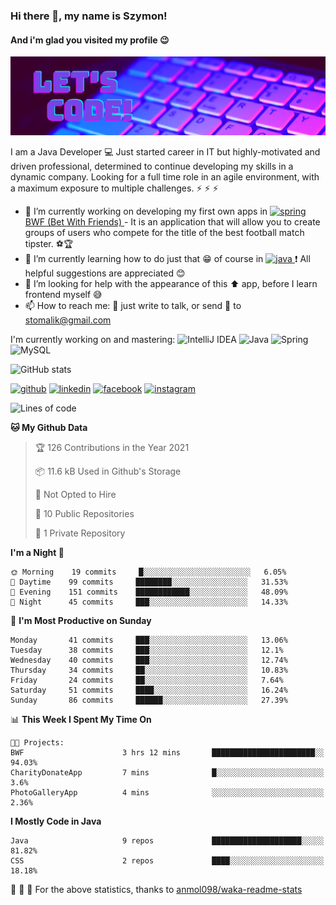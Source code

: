 ### Hi there 👋, my name is Szymon!
#### And i'm glad you visited my profile :wink:
![And i'm glad you visited my profile :wink:](https://github.com/SzymonTomalik/SzymonTomalik/blob/main/Simple%20Technology%20LinkedIn%20Banner.png)

I am a Java Developer :computer: Just started career in IT but highly-motivated and driven professional,  determined to continue developing my skills in a dynamic company. Looking for a full time role in an agile environment, with a maximum exposure to multiple challenges. :zap: :zap: :zap:

- 🔭 I’m currently working on developing my first own apps in <a href="https://spring.io/" target="_blank"> <img src="https://www.vectorlogo.zone/logos/springio/springio-icon.svg" alt="spring" width="20" height="20"/> </a> <a href="https://github.com/SzymonTomalik/BWF">BWF (Bet With Friends) </a> - It is an application that will allow you to create groups of users who compete for the title of the best football match tipster. :soccer::trophy: 
- 🌱 I’m currently learning how to do just that :grin: of course in <a href="https://www.java.com" target="_blank"> <img src="https://www.flaticon.com/svg/static/icons/svg/226/226777.svg" alt="java" width="20" height="20"/> </a> :heavy_exclamation_mark: All helpful suggestions are appreciated :blush: 
- 🤔 I’m looking for help with the appearance of this :arrow_up: app, before I learn frontend myself :sweat_smile: 
- 📫 How to reach me: :speech_balloon: just write to talk, or send :e-mail: to stomalik@gmail.com 

I'm currently working on and mastering:
![IntelliJ IDEA](https://img.shields.io/badge/IntelliJ_IDEA-2020.2.3-purple?logo=intellij-idea)
![Java](https://img.shields.io/badge/Java-15-purple?logo=java)
![Spring](https://img.shields.io/badge/Spring-5.3-purple?logo=spring)
![MySQL](https://img.shields.io/badge/MySQL-8.0.22-purple?logo=mysql)

![GitHub stats](https://github-readme-stats.vercel.app/api?username=SzymonTomalik&show_icons=true&theme=synthwave)  

<!--![Profile views](https://gpvc.arturio.dev/SzymonTomalik)-->

[<img src='https://cdn.jsdelivr.net/npm/simple-icons@3.0.1/icons/github.svg' alt='github' height='40'>](https://github.com/SzymonTomalik) [<img src='https://cdn.jsdelivr.net/npm/simple-icons@3.0.1/icons/linkedin.svg' alt='linkedin' height='40'>](https://www.linkedin.com/in/szymon-tomalik-53b352106/) [<img src='https://cdn.jsdelivr.net/npm/simple-icons@3.0.1/icons/facebook.svg' alt='facebook' height='40'>](https://www.facebook.com/szymon.tomalik) [<img src='https://cdn.jsdelivr.net/npm/simple-icons@3.0.1/icons/instagram.svg' alt='instagram' height='40'>](https://www.instagram.com/szymono__/)

<!--START_SECTION:waka-->
![Lines of code](https://img.shields.io/badge/From%20Hello%20World%20I%27ve%20Written-344560%20lines%20of%20code-blue)

**🐱 My Github Data** 

> 🏆 126 Contributions in the Year 2021
 > 
> 📦 11.6 kB Used in Github's Storage 
 > 
> 🚫 Not Opted to Hire
 > 
> 📜 10 Public Repositories 
 > 
> 🔑 1 Private Repository 
 > 
**I'm a Night 🦉** 

```text
🌞 Morning    19 commits     █░░░░░░░░░░░░░░░░░░░░░░░░   6.05% 
🌆 Daytime    99 commits     ████████░░░░░░░░░░░░░░░░░   31.53% 
🌃 Evening    151 commits    ████████████░░░░░░░░░░░░░   48.09% 
🌙 Night      45 commits     ███░░░░░░░░░░░░░░░░░░░░░░   14.33%

```
📅 **I'm Most Productive on Sunday** 

```text
Monday       41 commits     ███░░░░░░░░░░░░░░░░░░░░░░   13.06% 
Tuesday      38 commits     ███░░░░░░░░░░░░░░░░░░░░░░   12.1% 
Wednesday    40 commits     ███░░░░░░░░░░░░░░░░░░░░░░   12.74% 
Thursday     34 commits     ██░░░░░░░░░░░░░░░░░░░░░░░   10.83% 
Friday       24 commits     ██░░░░░░░░░░░░░░░░░░░░░░░   7.64% 
Saturday     51 commits     ████░░░░░░░░░░░░░░░░░░░░░   16.24% 
Sunday       86 commits     ██████░░░░░░░░░░░░░░░░░░░   27.39%

```


📊 **This Week I Spent My Time On** 

```text
🐱‍💻 Projects: 
BWF                      3 hrs 12 mins       ███████████████████████░░   94.03% 
CharityDonateApp         7 mins              █░░░░░░░░░░░░░░░░░░░░░░░░   3.6% 
PhotoGalleryApp          4 mins              ░░░░░░░░░░░░░░░░░░░░░░░░░   2.36%

```

**I Mostly Code in Java** 

```text
Java                     9 repos             ████████████████████░░░░░   81.82% 
CSS                      2 repos             ████░░░░░░░░░░░░░░░░░░░░░   18.18%

```



<!--END_SECTION:waka-->

:pray: :pray: :pray: For the above statistics, thanks to <a href="https://github.com/anmol098/waka-readme-stats">anmol098/waka-readme-stats</a>
